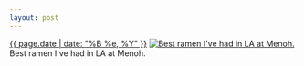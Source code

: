 ```yaml
---
layout: post
---
```


<p>
  <time><a href="/273">{{ page.date | date: "%B %e, %Y" }}</a></time>
  <a href="/273"><img src="{{ site.assets_url }}/273-640.jpg" srcset="{{ site.assets_url }}/273-1280.jpg 1280w, {{ site.assets_url }}/273-960.jpg 960w, {{ site.assets_url }}/273-640.jpg 640w, {{ site.assets_url }}/273-320.jpg 320w" sizes="(min-width: 700px) 50vw, calc(100vw - 2rem)" alt="Best ramen I&#x27;ve had in LA at Menoh." /></a>
  <span>Best ramen I&#x27;ve had in LA at Menoh.</span>
</p>
